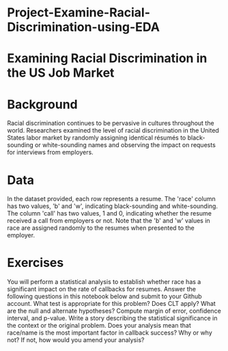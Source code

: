 # Project-Examine-Racial-Discrimination-using-EDA

# Examining Racial Discrimination in the US Job Market

# Background
Racial discrimination continues to be pervasive in cultures throughout the world. Researchers examined the level of racial discrimination in the United States labor market by randomly assigning identical résumés to black-sounding or white-sounding names and observing the impact on requests for interviews from employers.

# Data
In the dataset provided, each row represents a resume. The 'race' column has two values, 'b' and 'w', indicating black-sounding and white-sounding. The column 'call' has two values, 1 and 0, indicating whether the resume received a call from employers or not.
Note that the 'b' and 'w' values in race are assigned randomly to the resumes when presented to the employer.

# Exercises
You will perform a statistical analysis to establish whether race has a significant impact on the rate of callbacks for resumes.
Answer the following questions in this notebook below and submit to your Github account.
What test is appropriate for this problem? Does CLT apply?
What are the null and alternate hypotheses?
Compute margin of error, confidence interval, and p-value.
Write a story describing the statistical significance in the context or the original problem.
Does your analysis mean that race/name is the most important factor in callback success? Why or why not? If not, how would you amend your analysis?
